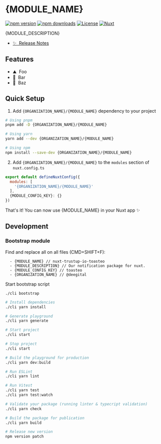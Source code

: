 # {MODULE_NAME}

[![npm version][npm-version-src]][npm-version-href]
[![npm downloads][npm-downloads-src]][npm-downloads-href]
[![License][license-src]][license-href]
[![Nuxt][nuxt-src]][nuxt-href]

{MODULE_DESCRIPTION}

- [✨ &nbsp;Release Notes](/CHANGELOG.md)
<!-- - [🏀 Online playground](https://stackblitz.com/github/your-org/{ORGANIZATION_NAME}/{MODULE_NAME}?file=playground%2Fapp.vue) -->
<!-- - [📖 &nbsp;Documentation](https://example.com) -->

## Features

<!-- Highlight some of the features your module provide here -->
- ⛰ &nbsp;Foo
- 🚠 &nbsp;Bar
- 🌲 &nbsp;Baz

## Quick Setup

1. Add `{ORGANIZATION_NAME}/{MODULE_NAME}` dependency to your project

```bash
# Using pnpm
pnpm add -D {ORGANIZATION_NAME}/{MODULE_NAME}

# Using yarn
yarn add --dev {ORGANIZATION_NAME}/{MODULE_NAME}

# Using npm
npm install --save-dev {ORGANIZATION_NAME}/{MODULE_NAME}
```

2. Add `{ORGANIZATION_NAME}/{MODULE_NAME}` to the `modules` section of `nuxt.config.ts`

```js
export default defineNuxtConfig({
  modules: [
    '{ORGANIZATION_NAME}/{MODULE_NAME}'
  ],
  {MODULE_CONFIG_KEY}: {}
})
```

That's it! You can now use {MODULE_NAME} in your Nuxt app ✨

## Development

### Bootstrap module
Find and replace all on all files (CMD+SHIFT+F):
```shell
  - {MODULE_NAME} // nuxt-trustup-io-toasteo
  - {MODULE_DESCRIPTION} // Our notification package for nuxt.
  - {MODULE_CONFIG_KEY} // toasteo
  - {ORGANIZATION_NAME} // @deegital
```

Start bootstrap script
```shell
./cli bootstrap
```

```bash
# Install dependencies
./cli yarn install

# Generate playground
./cli yarn generate

# Start project
./cli start

# Stop project
./cli start

# Build the playground for production
./cli yarn dev:build

# Run ESLint
./cli yarn lint

# Run Vitest
./cli yarn test
./cli yarn test:watch

# Validate your package (running linter & typecript validation)
./cli yarn check

# Build the package for publication
./cli yarn build

# Release new version
npm version patch
```

<!-- Badges -->
[npm-version-src]: https://img.shields.io/npm/v/{ORGANIZATION_NAME}/{MODULE_NAME}/latest.svg?style=flat&colorA=18181B&colorB=28CF8D
[npm-version-href]: https://npmjs.com/package/{ORGANIZATION_NAME}/{MODULE_NAME}

[npm-downloads-src]: https://img.shields.io/npm/dm/{ORGANIZATION_NAME}/{MODULE_NAME}.svg?style=flat&colorA=18181B&colorB=28CF8D
[npm-downloads-href]: https://npmjs.com/package/{ORGANIZATION_NAME}/{MODULE_NAME}

[license-src]: https://img.shields.io/npm/l/{ORGANIZATION_NAME}/{MODULE_NAME}.svg?style=flat&colorA=18181B&colorB=28CF8D
[license-href]: https://npmjs.com/package/{ORGANIZATION_NAME}/{MODULE_NAME}

[nuxt-src]: https://img.shields.io/badge/Nuxt-18181B?logo=nuxt.js
[nuxt-href]: https://nuxt.com
